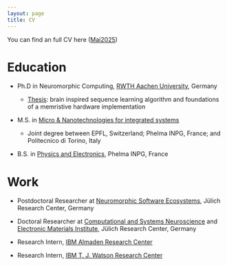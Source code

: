 ```yaml
---
layout: page
title: CV
---
```


You can find an full CV here ([Mai2025](Resume.pdf))

# Education 

* Ph.D in Neuromorphic Computing, [RWTH Aachen University](https://www.rwth-aachen.de/), Germany
  * [Thesis](https://publications.rwth-aachen.de/record/955632): brain inspired sequence learning algorithm and foundations of a memristive hardware implementation

* M.S. in [Micro & Nanotechnologies for integrated systems](https://nanotech.grenoble-inp.fr)
  * Joint degree between EPFL, Switzerland; Phelma INPG, France; and Politecnico di Torino, Italy

* B.S. in [Physics and Electronics](https://phelma.grenoble-inp.fr/), Phelma INPG, France

# Work

* Postdoctoral Researcher at [Neuromorphic Software Ecosystems](https://www.fz-juelich.de/en/pgi/pgi-15), Jülich Research Center, Germany

* Doctoral Researcher at [Computational and Systems Neuroscience](https://www.fz-juelich.de/inm/inm-6/EN/Home/home_node_INM6.html) and [Electronic Materials Institute](https://www.fz-juelich.de/pgi/pgi-7/EN/Home/home_node.html), Jülich Research Center, Germany

* Research Intern, [IBM Almaden Research Center](https://research.ibm.com/labs/almaden)

* Research Intern, [IBM T. J. Watson Research Center](https://research.ibm.com/labs/yorktown-heights)
